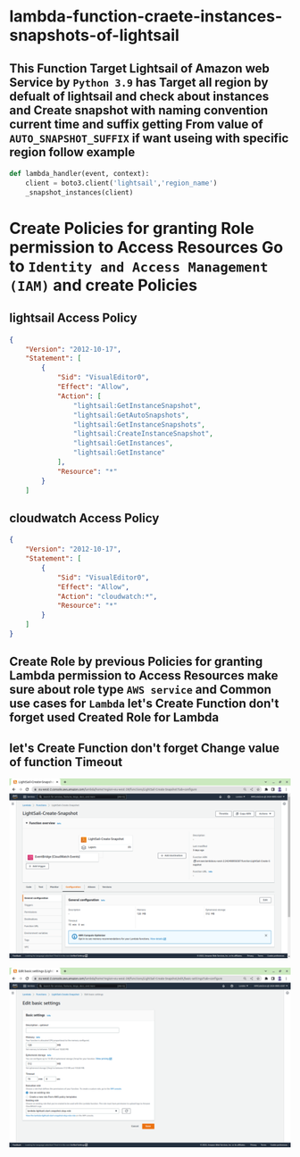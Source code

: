 # lambda-function-craete-instances-snapshots-of-lightsail


## This Function Target Lightsail of Amazon web Service by `Python 3.9` has Target all region by defualt of lightsail and check about instances and Create snapshot with naming convention current time and suffix getting From value of `AUTO_SNAPSHOT_SUFFIX` if want useing with specific region follow example

```py
def lambda_handler(event, context):
    client = boto3.client('lightsail','region_name')
    _snapshot_instances(client)
```



# Create Policies for granting Role permission to Access Resources Go to `Identity and Access Management (IAM)` and create Policies

## lightsail Access Policy 

```json
{
    "Version": "2012-10-17",
    "Statement": [
        {
            "Sid": "VisualEditor0",
            "Effect": "Allow",
            "Action": [
                "lightsail:GetInstanceSnapshot",
                "lightsail:GetAutoSnapshots",
                "lightsail:GetInstanceSnapshots",
                "lightsail:CreateInstanceSnapshot",
                "lightsail:GetInstances",
                "lightsail:GetInstance"
            ],
            "Resource": "*"
        }
    ]
```
## cloudwatch Access Policy

```json
{
    "Version": "2012-10-17",
    "Statement": [
        {
            "Sid": "VisualEditor0",
            "Effect": "Allow",
            "Action": "cloudwatch:*",
            "Resource": "*"
        }
    ]
}
```

## Create Role by previous Policies for granting Lambda permission to Access Resources make sure about role type `AWS service` and Common use cases for `Lambda` let's Create Function don't forget used Created Role for Lambda

## let's Create Function don't forget Change value of function Timeout 

![image.png](/image.png)

![image2.png](/image2.png)







